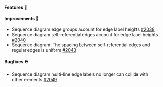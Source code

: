 #### Features 🚀

#### Improvements 🧹

- Sequence diagram edge groups account for edge label heights [#2038](https://github.com/terrastruct/d2/pull/2038)
- Sequence diagram self-referential edges account for edge label heights [#2040](https://github.com/terrastruct/d2/pull/2040)
- Sequence diagram: The spacing between self-referential edges and regular edges is uniform [#2043](https://github.com/terrastruct/d2/pull/2043)

#### Bugfixes ⛑️

- Sequence diagram multi-line edge labels no longer can collide with other elements [#2049](https://github.com/terrastruct/d2/pull/2049)
